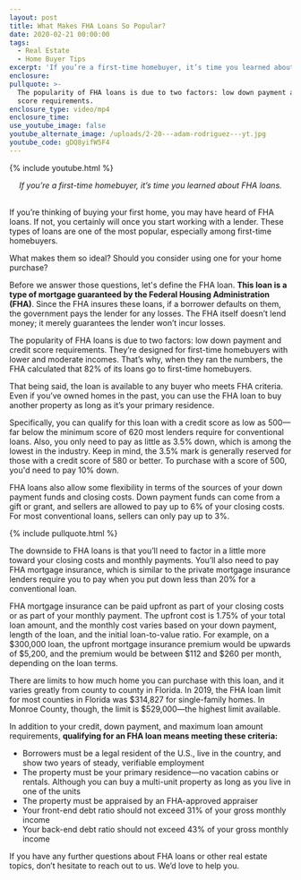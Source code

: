 ```yaml
---
layout: post
title: What Makes FHA Loans So Popular?
date: 2020-02-21 00:00:00
tags:
  - Real Estate
  - Home Buyer Tips
excerpt: 'If you’re a first-time homebuyer, it’s time you learned about FHA loans.'
enclosure:
pullquote: >-
  The popularity of FHA loans is due to two factors: low down payment and credit
  score requirements.
enclosure_type: video/mp4
enclosure_time:
use_youtube_image: false
youtube_alternate_image: /uploads/2-20---adam-rodriguez---yt.jpg
youtube_code: gDQ8yifW5F4
---
```


{% include youtube.html %}

<center><em>If you’re a first-time homebuyer, it’s time you learned about FHA loans.</em></center>

<br>If you’re thinking of buying your first home, you may have heard of FHA loans. If not, you certainly will once you start working with a lender. These types of loans are one of the most popular, especially among first-time homebuyers.

What makes them so ideal? Should you consider using one for your home purchase?

Before we answer those questions, let's define the FHA loan. **This loan is a type of mortgage guaranteed by the Federal Housing Administration (FHA)**. Since the FHA insures these loans, if a borrower defaults on them, the government pays the lender for any losses. The FHA itself doesn’t lend money; it merely guarantees the lender won’t incur losses.

The popularity of FHA loans is due to two factors: low down payment and credit score requirements. They’re designed for first-time homebuyers with lower and moderate incomes. That’s why, when they ran the numbers, the FHA calculated that 82% of its loans go to first-time homebuyers.

That being said, the loan is available to any buyer who meets FHA criteria. Even if you’ve owned homes in the past, you can use the FHA loan to buy another property as long as it’s your primary residence.

Specifically, you can qualify for this loan with a credit score as low as 500—far below the minimum score of 620 most lenders require for conventional loans. Also, you only need to pay as little as 3.5% down, which is among the lowest in the industry. Keep in mind, the 3.5% mark is generally reserved for those with a credit score of 580 or better. To purchase with a score of 500, you'd need to pay 10% down.

FHA loans also allow some flexibility in terms of the sources of your down payment funds and closing costs. Down payment funds can come from a gift or grant, and sellers are allowed to pay up to 6% of your closing costs. For most conventional loans, sellers can only pay up to 3%.

{% include pullquote.html %}

The downside to FHA loans is that you’ll need to factor in a little more toward your closing costs and monthly payments. You’ll also need to pay FHA mortgage insurance, which is similar to the private mortgage insurance lenders require you to pay when you put down less than 20% for a conventional loan.

FHA mortgage insurance can be paid upfront as part of your closing costs or as part of your monthly payment. The upfront cost is 1.75% of your total loan amount, and the monthly cost varies based on your down payment, length of the loan, and the initial loan-to-value ratio. For example, on a $300,000 loan, the upfront mortgage insurance premium would be upwards of $5,200, and the premium would be between $112 and $260 per month, depending on the loan terms.

There are limits to how much home you can purchase with this loan, and it varies greatly from county to county in Florida. In 2019, the FHA loan limit for most counties in Florida was $314,827 for single-family homes. In Monroe County, though, the limit is $529,000—the highest limit available.

In addition to your credit, down payment, and maximum loan amount requirements, **qualifying for an FHA loan means meeting these criteria:**

* Borrowers must be a legal resident of the U.S., live in the country, and show two years of steady, verifiable employment
* The property must be your primary residence—no vacation cabins or rentals. Although you can buy a multi-unit property as long as you live in one of the units
* The property must be appraised by an FHA-approved appraiser
* Your front-end debt ratio should not exceed 31% of your gross monthly income
* Your back-end debt ratio should not exceed 43% of your gross monthly income

If you have any further questions about FHA loans or other real estate topics, don’t hesitate to reach out to us. We’d love to help you.